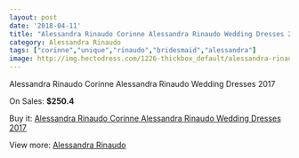 ```yaml
---
layout: post
date: '2018-04-11'
title: "Alessandra Rinaudo Corinne Alessandra Rinaudo Wedding Dresses 2017"
category: Alessandra Rinaudo
tags: ["corinne","unique","rinaudo","bridesmaid","alessandra"]
image: http://img.hectodress.com/1226-thickbox_default/alessandra-rinaudo-corinne-alessandra-rinaudo-wedding-dresses-2013.jpg
---
```

Alessandra Rinaudo Corinne Alessandra Rinaudo Wedding Dresses 2017

On Sales: **$250.4**
<a href="https://www.hectodress.com/alessandra-rinaudo/756-alessandra-rinaudo-corinne-alessandra-rinaudo-wedding-dresses-2013.html"><amp-img layout="responsive" width="600" height="600" src="//img.hectodress.com/1226-thickbox_default/alessandra-rinaudo-corinne-alessandra-rinaudo-wedding-dresses-2013.jpg" alt="Alessandra Rinaudo Corinne Alessandra Rinaudo Wedding Dresses 2017 0" /></a>

Buy it: [Alessandra Rinaudo Corinne Alessandra Rinaudo Wedding Dresses 2017](https://www.hectodress.com/alessandra-rinaudo/756-alessandra-rinaudo-corinne-alessandra-rinaudo-wedding-dresses-2013.html "Alessandra Rinaudo Corinne Alessandra Rinaudo Wedding Dresses 2017")

View more: [Alessandra Rinaudo](https://www.hectodress.com/9-alessandra-rinaudo "Alessandra Rinaudo")